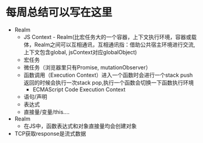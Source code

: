 # 每周总结可以写在这里
- Realm
  - JS Context - Realm(比宏任务大的一个容器，上下文执行环境，容器或载体，Realm之间可以互相通讯，互相通讯指：借助公共宿主环境进行交流,上下文包含global, jsContext对应globalObject)
  - 宏任务
  - 微任务（浏览器里只有Promise, mutationObserver）
  - 函数调用（Execution Context）进入一个函数时会进行一个stack push返回的时候会执行一次stack pop,执行一个函数会切换一下函数执行环境
    - ECMAScript Code Execution Context
  - 语句/声明
  - 表达式
  - 直接量/变量/this....
- Realm
  - 在JS中，函数表达式和对象直接量均会创建对象
- TCP获取response是流式数据